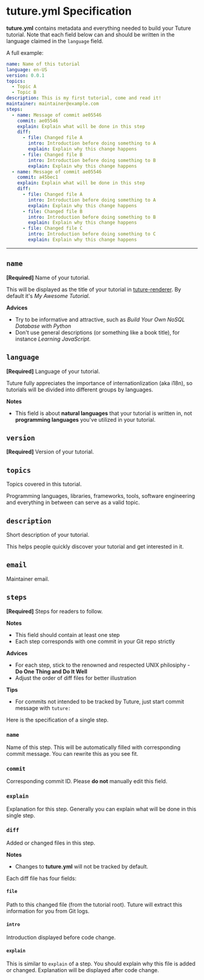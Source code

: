 # tuture.yml Specification

**tuture.yml** contains metadata and everything needed to build your Tuture tutorial. Note that each field below can and should be written in the language claimed in the `language` field.

A full example:

```yaml
name: Name of this tutorial
language: en-US
version: 0.0.1
topics:
  - Topic A
  - Topic B
description: This is my first tutorial, come and read it!
maintainer: maintainer@example.com
steps:
  - name: Message of commit ae05546
    commit: ae05546
    explain: Explain what will be done in this step
    diff:
      - file: Changed file A
        intro: Introduction before doing something to A
        explain: Explain why this change happens
      - file: Changed file B
        intro: Introduction before doing something to B
        explain: Explain why this change happens
  - name: Message of commit ae05546
    commit: a45bec1
    explain: Explain what will be done in this step
    diff:
      - file: Changed file A
        intro: Introduction before doing something to A
        explain: Explain why this change happens
      - file: Changed file B
        intro: Introduction before doing something to B
        explain: Explain why this change happens
      - file: Changed file C
        intro: Introduction before doing something to C
        explain: Explain why this change happens
```

---

## `name`

**[Required]** Name of your tutorial.

This will be displayed as the title of your tutorial in [tuture-renderer](https://github.com/tutureproject/renderer). By default it's *My Awesome Tutorial*.

**Advices**

- Try to be informative and attractive, such as *Build Your Own NoSQL Database with Python*
- Don't use general descriptions (or something like a book title), for instance *Learning JavaScript*.

## `language`

**[Required]** Language of your tutorial.

Tuture fully appreciates the importance of internationlization (aka i18n), so tutorials will be divided into different groups by languages.

**Notes**

- This field is about **natural languages** that your tutorial is written in, not **programming languages** you've utilized in your tutorial.

## `version`

**[Required]** Version of your tutorial.

## `topics`

Topics covered in this tutorial.

Programming languages, libraries, frameworks, tools, software engineering and everything in between can serve as a valid topic.

## `description`

Short description of your tutorial.

This helps people quickly discover your tutorial and get interested in it.

## `email`

Maintainer email.

## `steps`

**[Required]** Steps for readers to follow.

**Notes**

- This field should contain at least one step
- Each step corresponds with one commit in your Git repo strictly

**Advices**

- For each step, stick to the renowned and respected UNIX philosiphy - **Do One Thing and Do It Well**
- Adjust the order of diff files for better illustration

**Tips**

- For commits not intended to be tracked by Tuture, just start commit message with `tuture:`

Here is the specification of a single step.

### `name`

Name of this step. This will be automatically filled with corresponding commit message. You can rewrite this as you see fit.

### `commit`

Corresponding commit ID. Please **do not** manually edit this field.

### `explain`

Explanation for this step. Generally you can explain what will be done in this single step.

### `diff`

Added or changed files in this step.

**Notes**

- Changes to **tuture.yml** will not be tracked by default.

Each diff file has four fields:

#### `file`

Path to this changed file (from the tutorial root). Tuture will extract this information for you from Git logs.

#### `intro`

Introduction displayed before code change.

#### `explain`

This is similar to `explain` of a step. You should explain why this file is added or changed. Explanation will be displayed after code change.
